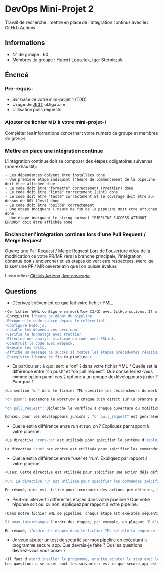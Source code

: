 # DevOps Mini-Projet 2

Travail de recherche , mettre en place de l'integration continue avec les GitHub Actions

## Informations

- N° de groupe : 60
- Membres du groupe : Hubert Lopaciuk, Igor Sterniczuk

## Énoncé

### Pré-requis :

- Sur base de votre mini-projet 1 (TDD)
- Usage de [JEST](https://jestjs.io/docs/getting-started) obligatoire
- Utilisation pulls requests

### Ajouter ce fichier MD à votre mini-projet-1

Compléter les informations concernant votre numéro de groupe et membres du groupe

### Mettre en place une intégration continue

L'intégration continue doit se composer des étapes obligatoires suivantes (non-exhaustif):

    - Les dépendances doivent être installées done
    - Une première étape indiquant l'heure de commencement de la pipeline doit être affichée done
    - Le code doit être "formatté" correctement (Prettier) done
    - Le code doit être "linté" correctement (Lint) done
    - Le code doit être "testé" correctement ET le coverage doit être au-dessus de 80% (Jest) done
    - Le code doit être "buildé" correctement
    - Une étape indiquant l'heure de fin de la pipeline doit être affichée done
    - Une étape indiquant le string suivant "PIPELINE SUCCESS WITHOUT ERRORS" doit être affichée done

### Enclencher l'intégration continue lors d'une Pull Request / Merge Request

Ouvrez une Pull Request / Merge Request
Lors de l'ouverture et/ou de la modification de votre PR/MR vers la branche principale, l'intégration continue doit s'enclencher et les étapes doivent être respectées.
Merci de laisser une PR / MR ouverte afin que l'on puisse évaluer.

Liens utiles:
[GitHub Actions](https://docs.github.com/fr/actions)
[Jest coverage](https://www.valentinog.com/blog/jest-coverage/)

## Questions

- Décrivez brièvement ce que fait votre fichier YML.

```bash
<Ce fichier YAML configure un workflow CI/CD avec GitHub Actions. Il s'active à chaque push ou pull request sur la branche principale. Le workflow utilise Ubuntu comme environnement d'exécution et suit les étapes suivantes :
-Enregistre l'heure de début du pipeline.
-Récupère le code source depuis le référentiel.
-Configure Node.js.
-nstalle les dépendances avec npm.
-Vérifie le formatage avec Prettier.
-Effectue une analyse statique du code avec ESLint.
-Construit le code avec webpack.
-Exécute les tests.
-Affiche un message de succès si toutes les étapes précédentes réussissent.
-Enregistre l'heure de fin du pipeline.>
```

- En particulier : à quoi sert le “on” ? dans votre fichier YML ? Quelle est la différence entre “on push” et “on pull request”. Que conseilleriez-vous comme option parmi ces 2 options à un groupe de développeurs junior ? Pourquoi ?

```bash
<La section "on" dans le fichier YML spécifie les déclencheurs du workflow :

"on push": Déclenche le workflow à chaque push direct sur la branche principale.

"on pull_request": Déclenche le workflow à chaque ouverture ou modification de pull request.

Conseil pour les développeurs juniors : "on pull_request" est généralement recommandé car il permet de tester les modifications avant de les fusionner dans la branche principale, assurant ainsi une meilleure qualité du code.>
```

- Quelle est la différence entre run et run_on ? Expliquez par rapport à votre pipeline.

```bash
<La directive "runs-on" est utilisée pour spécifier le système d'exploitation sur lequel le travail (job) doit s'exécuter. Par exemple, dans notre fichier YAML, vous avez la directive "runs-on: ubuntu-latest", ce qui signifie que le travail s'exécutera sur la dernière version d'Ubuntu.

La directive "run" par contre est utilisée pour spécifier les commandes qui seront exécutées à l'intérieur d'un travail (job). Dans notre fichier YAML, chaque étape du travail (indiquee par des steps) contient une instruction "run" qui définit la commande à exécuter. Par exemple, l'étape "Install dependencies" utilise la commande "npm install" pour installer les dépendances du projet.>
```

- Quelle est la différence entre “use” et “run”. Expliquez par rapport à votre pipeline.

```bash
<uses: Cette directive est utilisée pour spécifier une action déjà définie dans le GitHub Marketplace ou dans le référentiel. Elle permet d'inclure et d'exécuter des actions tierces sans avoir à définir les étapes détaillées. Dans votre pipeline, l'utilisation de uses peut être observée dans l'étape "Checkout repository", où l'action "actions/checkout@v2" est utilisée pour effectuer une opération de checkout du code source.

run: La directive run est utilisée pour spécifier les commandes spécifiques qui seront exécutées dans le contexte de votre workflow. Contrairement à uses, run nécessite que vous fournissiez directement les commandes à exécuter. Dans votre pipeline, chaque étape contient une ou plusieurs instructions run pour exécuter des commandes spécifiques. Par exemple, l'étape "Install dependencies" utilise run: npm install pour installer les dépendances du projet.

En résumé, uses est utilisé pour incorporer des actions pré-définies, tandis que run est utilisé pour définir des commandes spécifiques à exécuter dans votre workflow.>
```

- Peut-on intervertir différentes étapes dans votre pipeline ? Que votre réponse soit oui ou non, expliquez par rapport à votre pipeline.

```bash
<Dans notre fichier YML de pipeline, chaque étape est exécutée séquentiellement, ce qui signifie que l'étape suivante dépend souvent du succès de l'étape précédente. Par exemple, dans votre pipeline actuel, l'étape "Build" dépend du succès des étapes "Check Prettier" et "Check Lint". Si l'une de ces étapes échoue, le pipeline s'arrête.

Si vous interchangez l'ordre des étapes, par exemple, en plaçant "Build" avant les étapes de vérification, le pipeline tentera toujours de construire même si les vérifications échouent potentiellement, ce qui peut conduire à des résultats imprévisibles.

En résumé, l'ordre des étapes dans le fichier YML reflète la séquence logique dans laquelle les actions doivent être effectuées, et changer cet ordre peut compromettre l'intégrité du processus de construction et de test.>
```

- Je veux ajouter un test de sécurité sur mon pipeline en exécutant le programme secure_app. Que devrais-je faire ? Quelles questions devriez-vous vous poser ?

```bash
<Il faut d'abord insaller le programme, ensuite ajouter le step avec le test de securite c'est a dire -name: test de securite run: secure_app , gerer aussi les dependances de secure_app.
Les questions a se poser sont les suivantes: est-ce que secure_app est compatible avec l'environement d'execution, regarder si il faut installer des dependances de secure_app, interpreter les resultat renvoye par l'app pour decider si la pipeline a reussi ou pas, l'impact de l'app sur le temps d'execution de la pipeline.>
```
